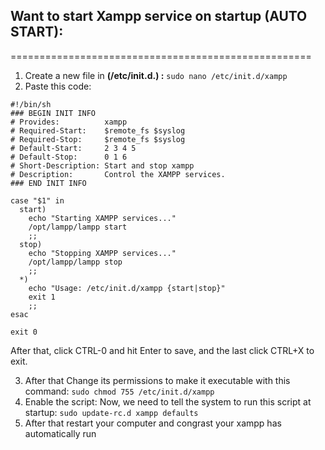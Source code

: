 ## Want to start Xampp service on startup (AUTO START):
====================================================
1. Create a new file in **(/etc/init.d.) :** ``` sudo nano /etc/init.d/xampp ```
2. Paste this code:

```
#!/bin/sh
### BEGIN INIT INFO
# Provides:          xampp
# Required-Start:    $remote_fs $syslog
# Required-Stop:     $remote_fs $syslog
# Default-Start:     2 3 4 5
# Default-Stop:      0 1 6
# Short-Description: Start and stop xampp
# Description:       Control the XAMPP services.
### END INIT INFO

case "$1" in
  start)
    echo "Starting XAMPP services..."
    /opt/lampp/lampp start
    ;;
  stop)
    echo "Stopping XAMPP services..."
    /opt/lampp/lampp stop
    ;;
  *)
    echo "Usage: /etc/init.d/xampp {start|stop}"
    exit 1
    ;;
esac

exit 0
```

After that, click CTRL-0 and hit Enter to save, and the last click CTRL+X to exit.

3. After that Change its permissions to make it executable with this command: ``` sudo chmod 755 /etc/init.d/xampp ```
4. Enable the script: Now, we need to tell the system to run this script at startup: ``` sudo update-rc.d xampp defaults ```
5. After that restart your computer and congrast your xampp has automatically run